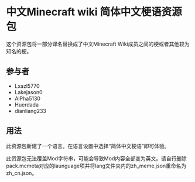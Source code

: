 # 中文Minecraft wiki 简体中文梗语资源包
这个资源包将一部分译名替换成了中文Minecraft Wiki成员之间的梗或者其他较为知名的梗。
## 参与者
* Lxazl5770
* Lakejason0
* AlPha5130
* Huerdada
* dianliang233
## 用法
此资源包新建了一个语言。在语言设置中选择“简体中文梗语”即可体验。

此资源包无法覆盖Mod字符串，可能会导致Mod内容全部变为英文。请自行删除pack.mcmeta对应的launguage项并将lang文件夹内的zh_meme.json重命名为zh_cn.json。
